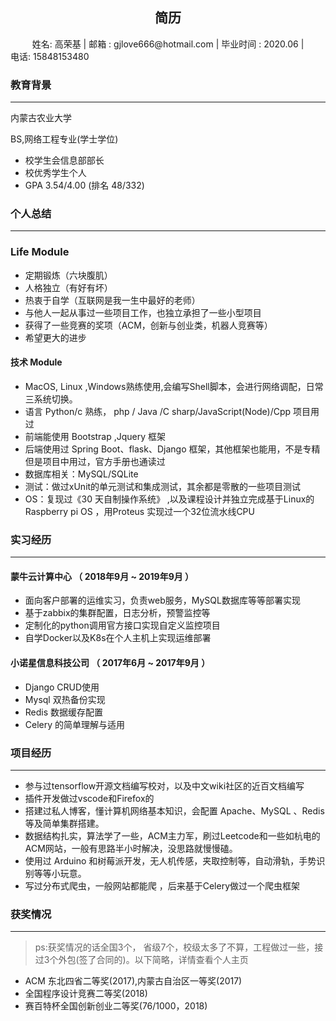 <center><h2>简历</h2></center>
<center>姓名: 高荣基 | 邮箱 : gjlove666@hotmail.com | 毕业时间 : 2020.06 | </center>
电话: 15848153480 

<h3>教育背景</h3>
<hr/>
<p aligh="left">内蒙古农业大学</p>  
<p aligh="right">BS,网络工程专业(学士学位)</p>

- 校学生会信息部部长<br>
- 校优秀学生个人<br>
- GPA 3.54/4.00 (排名 48/332) 

<h3>个人总结</h3>
<hr/>
<h3>Life Module</h3>

- 定期锻炼（六块腹肌）<br>
- 人格独立（有好有坏）<br>
- 热衷于自学（互联网是我一生中最好的老师）<br>
- 与他人一起从事过一些项目工作，也独立承担了一些小型项目<br>
- 获得了一些竞赛的奖项（ACM，创新与创业类，机器人竞赛等）<br>
- 希望更大的进步

<h4>技术 Module</h4>

- MacOS, Linux ,Windows熟练使用,会编写Shell脚本，会进行网络调配，日常三系统切换。<br>
- 语言 Python/c 熟练， php / Java /C sharp/JavaScript(Node)/Cpp 项目用过 <br>
- 前端能使用 Bootstrap ,Jquery 框架<br>
- 后端使用过 Spring Boot、flask、Django 框架，其他框架也能用，不是专精 但是项目中用过，官方手册也通读过<br>
- 数据库相关：MySQL/SQLite<br>
- 测试：做过xUnit的单元测试和集成测试，其余都是零散的一些项目测试<br>
- OS：复现过《30 天自制操作系统》 ,以及课程设计并独立完成基于Linux的Raspberry pi OS ，用Proteus 实现过一个32位流水线CPU<br>

<h3>实习经历</h3>
<hr/>
<h4>蒙牛云计算中心 （ 2018年9月 ~ 2019年9月 ）</h4>

- 面向客户部署的运维实习，负责web服务，MySQL数据库等等部署实现
- 基于zabbix的集群配置，日志分析，预警监控等
- 定制化的python调用官方接口实现自定义监控项目
- 自学Docker以及K8s在个人主机上实现运维部署

<h4> 小诺星信息科技公司 （ 2017年6月 ~ 2017年9月 ）</h4>

- Django CRUD使用
- Mysql 双热备份实现
- Redis 数据缓存配置
- Celery 的简单理解与适用

<h3>项目经历</h3>
<hr/>

- 参与过tensorflow开源文档编写校对，以及中文wiki社区的近百文档编写<br>
- 插件开发做过vscode和Firefox的<br>
- 搭建过私人博客，懂计算机网络基本知识，会配置 Apache、MySQL 、Redis 等及简单集群搭建。<br>
- 数据结构扎实，算法学了一些，ACM主力军，刷过Leetcode和一些如杭电的ACM网站，一般有思路半小时解决，没思路就慢慢磕。<br>
- 使用过 Arduino 和树莓派开发，无人机传感，夹取控制等，自动滑轨，手势识别等等小玩意。<br>
- 写过分布式爬虫，一般网站都能爬 ，后来基于Celery做过一个爬虫框架<br>

<h3>获奖情况</h3>
<hr/>

> ps:获奖情况的话全国3个， 省级7个，校级太多了不算，工程做过一些，接过3个外包(签了合同的)。以下简略，详情查看个人主页

- ACM 东北四省二等奖(2017),内蒙古自治区一等奖(2017)
- 全国程序设计竞赛二等奖(2018)
- 赛百特杯全国创新创业二等奖(76/1000，2018)
